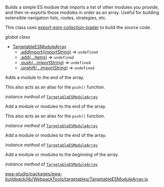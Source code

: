 
Builds a simple ES module that imports a list of other modules you provide,
and then re-exports those modules in order as an array.
Useful for building extensible navigation lists, routes, strategies, etc.

This class uses [export-esm-collection-loader](https://github.com/magento/pwa-studio/blob/develop/packages/pwa-buildpack/lib/WebpackTools/loaders/export-esm-collection-loader.js) to build the source code.

*global* *class*

* [TargetableESModuleArray](#TargetableESModuleArray)
    * [.addImport(importString)](#TargetableESModuleArray+addImport) ⇒ `undefined`
    * [.add(...items)](#TargetableESModuleArray+add) ⇒ `undefined`
    * [.push(...importString)](#TargetableESModuleArray+push) ⇒ `undefined`
    * [.unshift(...importString)](#TargetableESModuleArray+unshift) ⇒ `undefined`


Adds a module to the end of the array.

This also acts as an alias for the `push()` function.

*instance* *method* of [`TargetableESModuleArray`](#TargetableESModuleArray)

Add a module or modules to the end of the array.

This also acts as an alias for the `push()` function.

*instance* *method* of [`TargetableESModuleArray`](#TargetableESModuleArray)

Add a module or modules to the end of the array.

*instance* *method* of [`TargetableESModuleArray`](#TargetableESModuleArray)

Add a module or modules to the _beginning_ of the array.

*instance* *method* of [`TargetableESModuleArray`](#TargetableESModuleArray)


[pwa-studio/packages/pwa-buildpack/lib/WebpackTools/targetables/TargetableESModuleArray.js](https://github.com/magento/pwa-studio/blob/develop/packages/pwa-buildpack/lib/WebpackTools/targetables/TargetableESModuleArray.js)